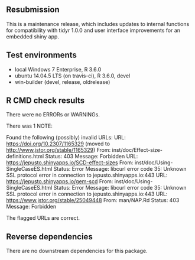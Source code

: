 ## Resubmission

This is a maintenance release, which includes updates to internal functions for compatibility with tidyr 1.0.0 and user interface improvements for an embedded shiny app.

## Test environments

* local Windows 7 Enterprise, R 3.6.0
* ubuntu 14.04.5 LTS (on travis-ci), R 3.6.0, devel
* win-builder (devel, release, oldrelease)

## R CMD check results

There were no ERRORs or WARNINGs. 

There was 1 NOTE:

Found the following (possibly) invalid URLs:
  URL: https://doi.org/10.2307/1165329 (moved to http://www.jstor.org/stable/1165329)
    From: inst/doc/Effect-size-definitions.html
    Status: 403
    Message: Forbidden
  URL: https://jepusto.shinyapps.io/SCD-effect-sizes
    From: inst/doc/Using-SingleCaseES.html
    Status: Error
    Message: libcurl error code 35:
      	Unknown SSL protocol error in connection to jepusto.shinyapps.io:443
  URL: https://jepusto.shinyapps.io/gem-scd
    From: inst/doc/Using-SingleCaseES.html
    Status: Error
    Message: libcurl error code 35:
      	Unknown SSL protocol error in connection to jepusto.shinyapps.io:443
  URL: https://www.jstor.org/stable/25049448
    From: man/NAP.Rd
    Status: 403
    Message: Forbidden

  The flagged URLs are correct.

## Reverse dependencies

There are no downstream dependencies for this package.
